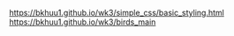 https://bkhuu1.github.io/wk3/simple_css/basic_styling.html
https://bkhuu1.github.io/wk3/birds_main

